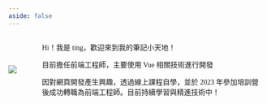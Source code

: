 ```yaml
---
aside: false
---
```


<div class="home">
   <div class="home__personal-container">
     <img src="/image.jpg" class="home__personal-image"/>
   </div>
   <div class="home__intro">
     <p>Hi！我是 ting，歡迎來到我的筆記小天地！</p>
     <p>目前擔任前端工程師，主要使用 Vue 相關技術進行開發</p>
     <p>因對網頁開發產生興趣，透過線上課程自學，並於 2023 年參加培訓營後成功轉職為前端工程師。目前持續學習與精進技術中！</p>
   </div>
</div>

<style lang="scss">
.home {
   display: flex;
   gap: 50px;
   font-family: serif;
   align-items:center;
   @media (max-width: 512px){
    flex-wrap:wrap;
    justify-content:center;
    gap:0px;
   }

  &__personal-container{
    width: 150px;
    height: 150px;
    border-radius: 100%;
    overflow: hidden;
  }

  &__personal-image{
    position: relative;
    top: -110px;
    left: 60px;
    transform: scale(3.5, 3.5);
  }

  &__intro{
    width:70%;
    @media (max-width: 512px){
      width:100%;
    }
  }
}

</style>
